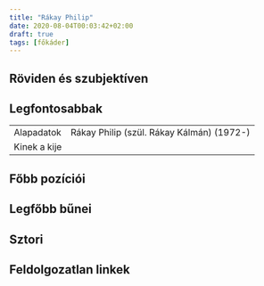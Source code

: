 ```yaml
---
title: "Rákay Philip"
date: 2020-08-04T00:03:42+02:00
draft: true
tags: [főkáder]
---
```


## Röviden és szubjektíven



## Legfontosabbak

|                           |                                                                    |
| :---                      | :----                                                              |
| Alapadatok                | Rákay Philip  (szül. Rákay Kálmán) (1972-)                         | 
| Kinek a kije              |                                                                    |

## Főbb pozíciói


## Legfőbb bűnei



## Sztori

## Feldolgozatlan linkek
